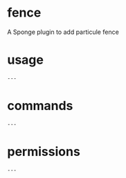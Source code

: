 # fence

A Sponge plugin to add particule fence

# usage

```
---
```

# commands

```
---
```

# permissions

```
---
```
